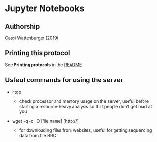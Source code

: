 Jupyter Notebooks
=================

## Authorship

Cassi Wattenburger (2019)


## Printing this protocol

See **Printing protocols** in the [README](../README.md#printing-protocols-conversion-of-protocols-to-pdf)


## Usfeul commands for using the server

* htop
  * check processor and memory usage on the server, useful before starting a resource-heavy analysis so that people don't get mad at you
  
* wget -q -c -O [file name] [http://]
  * for downloading files from websites, useful for getting sequencing data from the BRC

